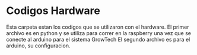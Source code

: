 # Codigos Hardware
Esta carpeta estan los codigos que se utilizaron con el hardware.
El primer archivo es en python y se utiliza para correr en la raspberry una vez que se conecte al arduino para el sistema GrowTech
El segundo archivo es para el arduino, su configuracion.
